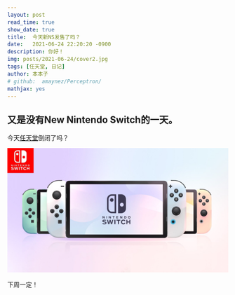 ```yaml
---
layout: post
read_time: true
show_date: true
title:  今天新NS发售了吗？
date:   2021-06-24 22:20:20 -0900
description: 你好！
img: posts/2021-06-24/cover2.jpg
tags: [任天堂, 日记]
author: 本本子
# github:  amaynez/Perceptron/
mathjax: yes
---
```


## 又是没有New Nintendo Switch的一天。

今天[任天堂](https://www.nintendo.co.jp/index.html)倒闭了吗？

<center><img src='./assets/img/posts/2021-06-24/cover2.jpg'></center>

下周一定！